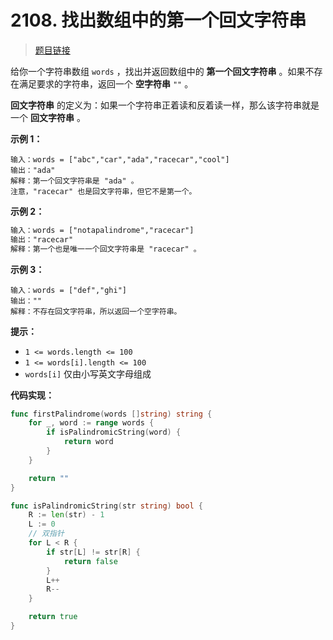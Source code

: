 <!-- markdownlint-disable -->
<!-- customize-tags:数组,双指针,字符串 -->

# 2108. 找出数组中的第一个回文字符串

> [题目链接](https://leetcode.cn/problems/find-first-palindromic-string-in-the-array/)

给你一个字符串数组 `words` ，找出并返回数组中的 **第一个回文字符串** 。如果不存在满足要求的字符串，返回一个 **空字符串** `""` 。

**回文字符串** 的定义为：如果一个字符串正着读和反着读一样，那么该字符串就是一个 **回文字符串** 。

**示例 1：**

```
输入：words = ["abc","car","ada","racecar","cool"]
输出："ada"
解释：第一个回文字符串是 "ada" 。
注意，"racecar" 也是回文字符串，但它不是第一个。
```

**示例 2：**

```txt
输入：words = ["notapalindrome","racecar"]
输出："racecar"
解释：第一个也是唯一一个回文字符串是 "racecar" 。
```

**示例 3：**

```
输入：words = ["def","ghi"]
输出：""
解释：不存在回文字符串，所以返回一个空字符串。
```

**提示：**

- `1 <= words.length <= 100`
- `1 <= words[i].length <= 100`
- `words[i]` 仅由小写英文字母组成

<!-- markdownlint-restore -->
<!--------------------------------->
<!-- generate by new_leetcode.go -->

**代码实现：**

```go
func firstPalindrome(words []string) string {
    for _, word := range words {
        if isPalindromicString(word) {
            return word
        }
    }

    return ""
}

func isPalindromicString(str string) bool {
    R := len(str) - 1
    L := 0
    // 双指针
    for L < R {
        if str[L] != str[R] {
            return false
        }
        L++
        R--
    }

    return true
}
```

